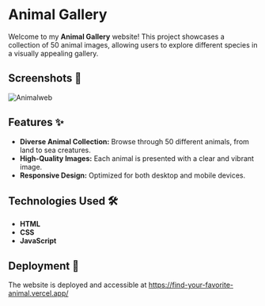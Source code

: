 



# Animal Gallery

Welcome to my **Animal Gallery** website! This project showcases a collection of 50 animal images, allowing users to explore different species in a visually appealing gallery.

## Screenshots 📸

![Animalweb](https://github.com/user-attachments/assets/5a116f80-4fb2-438a-b742-14826ce0bc2d)


## Features ✨

- **Diverse Animal Collection:** Browse through 50 different animals, from land to sea creatures.
- **High-Quality Images:** Each animal is presented with a clear and vibrant image.
- **Responsive Design:** Optimized for both desktop and mobile devices.

## Technologies Used 🛠️

- **HTML**
- **CSS**
- **JavaScript**

## Deployment 🚀

The website is deployed and accessible at    https://find-your-favorite-animal.vercel.app/
